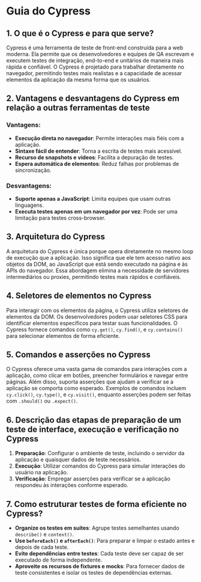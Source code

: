 # Guia do Cypress

## 1. O que é o Cypress e para que serve?

Cypress é uma ferramenta de teste de front-end construída para a web moderna. Ela permite que os desenvolvedores e equipes de QA escrevam e executem testes de integração, end-to-end e unitários de maneira mais rápida e confiável. O Cypress é projetado para trabalhar diretamente no navegador, permitindo testes mais realistas e a capacidade de acessar elementos da aplicação da mesma forma que os usuários.

## 2. Vantagens e desvantagens do Cypress em relação a outras ferramentas de teste

### Vantagens:

- **Execução direta no navegador**: Permite interações mais fiéis com a aplicação.
- **Sintaxe fácil de entender**: Torna a escrita de testes mais acessível.
- **Recurso de snapshots e vídeos**: Facilita a depuração de testes.
- **Espera automática de elementos**: Reduz falhas por problemas de sincronização.

### Desvantagens:

- **Suporte apenas a JavaScript**: Limita equipes que usam outras linguagens.
- **Executa testes apenas em um navegador por vez**: Pode ser uma limitação para testes cross-browser.

## 3. Arquitetura do Cypress

A arquitetura do Cypress é única porque opera diretamente no mesmo loop de execução que a aplicação. Isso significa que ele tem acesso nativo aos objetos da DOM, ao JavaScript que está sendo executado na página e às APIs do navegador. Essa abordagem elimina a necessidade de servidores intermediários ou proxies, permitindo testes mais rápidos e confiáveis.

## 4. Seletores de elementos no Cypress

Para interagir com os elementos da página, o Cypress utiliza seletores de elementos da DOM. Os desenvolvedores podem usar seletores CSS para identificar elementos específicos para testar suas funcionalidades. O Cypress fornece comandos como `cy.get()`, `cy.find()`, e `cy.contains()` para selecionar elementos de forma eficiente.

## 5. Comandos e asserções no Cypress

O Cypress oferece uma vasta gama de comandos para interações com a aplicação, como clicar em botões, preencher formulários e navegar entre páginas. Além disso, suporta asserções que ajudam a verificar se a aplicação se comporta como esperado. Exemplos de comandos incluem `cy.click()`, `cy.type()`, e `cy.visit()`, enquanto asserções podem ser feitas com `.should()` ou `.expect()`.

## 6. Descrição das etapas de preparação de um teste de interface, execução e verificação no Cypress

1. **Preparação**: Configurar o ambiente de teste, incluindo o servidor da aplicação e quaisquer dados de teste necessários.
2. **Execução**: Utilizar comandos do Cypress para simular interações do usuário na aplicação.
3. **Verificação**: Empregar asserções para verificar se a aplicação respondeu às interações conforme esperado.

## 7. Como estruturar testes de forma eficiente no Cypress?

- **Organize os testes em suites**: Agrupe testes semelhantes usando `describe()` e `context()`.
- **Use `beforeEach()` e `afterEach()`**: Para preparar e limpar o estado antes e depois de cada teste.
- **Evite dependências entre testes**: Cada teste deve ser capaz de ser executado de forma independente.
- **Aproveite os recursos de fixtures e mocks**: Para fornecer dados de teste consistentes e isolar os testes de dependências externas.

